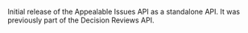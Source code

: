 Initial release of the Appealable Issues API as a standalone API. It was previously part of the Decision Reviews API.
